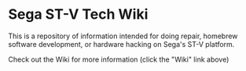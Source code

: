 # Sega ST-V Tech Wiki

This is a repository of information intended for doing repair, homebrew software development, or hardware hacking on Sega's ST-V platform.

Check out the Wiki for more information (click the "Wiki" link above)
